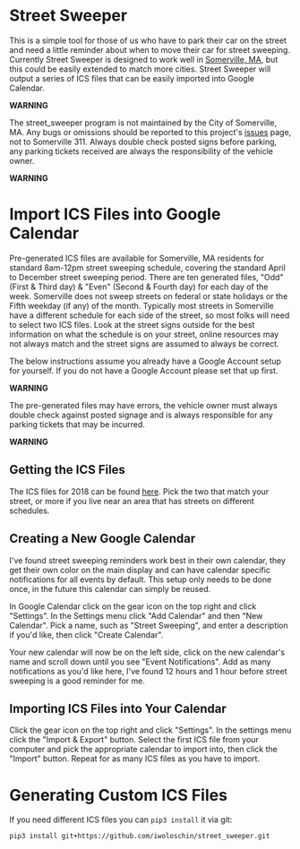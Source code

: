 # Street Sweeper
This is a simple tool for those of us who have to park their car on the street and need a little reminder about when to move their car for street sweeping.  Currently Street Sweeper is designed to work well in [Somerville, MA](http://www.somervillema.gov/sweeping), but this could be easily extended to match more cities.  Street Sweeper will output a series of ICS files that can be easily imported into Google Calendar.

**WARNING**

The street_sweeper program is not maintained by the City of Somerville, MA.  Any bugs or omissions should be reported to this project's [issues](https://github.com/iwoloschin/street_sweeper/issues) page, not to Somerville 311.  Always double check posted signs before parking, any parking tickets received are always the responsibility of the vehicle owner.

**WARNING**

# Import ICS Files into Google Calendar
Pre-generated ICS files are available for Somerville, MA residents for standard 8am-12pm street sweeping schedule, covering the standard April to December street sweeping period.  There are ten generated files, "Odd" (First & Third day) & "Even" (Second & Fourth day) for each day of the week.  Somerville does not sweep streets on federal or state holidays or the Fifth weekday (if any) of the month.  Typically most streets in Somerville have a different schedule for each side of the street, so most folks will need to select two ICS files.  Look at the street signs outside for the best information on what the schedule is on your street, online resources may not always match and the street signs are assumed to always be correct.

The below instructions assume you already have a Google Account setup for yourself.  If you do not have a Google Account please set that up first.

**WARNING**

The pre-generated files may have errors, the vehicle owner must always double check against posted signage and is always responsible for any parking tickets that may be incurred.

**WARNING**

## Getting the ICS Files
The ICS files for 2018 can be found [here](https://github.com/iwoloschin/street_sweeper/tree/master/2018).  Pick the two that match your street, or more if you live near an area that has streets on different schedules.

## Creating a New Google Calendar
I've found street sweeping reminders work best in their own calendar, they get their own color on the main display and can have calendar specific notifications for all events by default.  This setup only needs to be done once, in the future this calendar can simply be reused.

In Google Calendar click on the gear icon on the top right and click "Settings".  In the Settings menu click "Add Calendar" and then "New Calendar".  Pick a name, such as "Street Sweeping", and enter a description if you'd like, then click "Create Calendar".

Your new calendar will now be on the left side, click on the new calendar's name and scroll down until you see "Event Notifications".  Add as many notifications as you'd like here, I've found 12 hours and 1 hour before street sweeping is a good reminder for me.

## Importing ICS Files into Your Calendar
Click the gear icon on the top right and click "Settings".  In the settings menu click the "Import & Export" button.  Select the first ICS file from your computer and pick the appropriate calendar to import into, then click the "Import" button.  Repeat for as many ICS files as you have to import.

# Generating Custom ICS Files
If you need different ICS files you can `pip3 install` it via git:
```
pip3 install git+https://github.com/iwoloschin/street_sweeper.git
```
